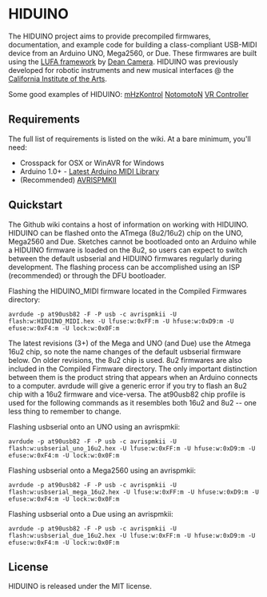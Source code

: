 # HIDUINO

The HIDUINO project aims to provide precompiled firmwares, documentation, and example code for building a class-compliant USB-MIDI device from an Arduino UNO, Mega2560, or Due. These firmwares are built using the [LUFA framework](https://github.com/abcminiuser/lufa-lib) by [Dean Camera](http://www.fourwalledcubicle.com/). HIDUINO was previously developed for robotic instruments and new musical interfaces @ the [California Institute of the Arts](http://mtiid.calarts.edu).

Some good examples of HIDUINO: 
[mHzKontrol](http://www.youtube.com/watch?v=f4GCczAaD8A)
[NotomotoN](http://vimeo.com/33365051)
[VR Controller](http://www.youtube.com/watch?v=EvtFn73LgDg)

## Requirements

The full list of requirements is listed on the wiki. At a bare minimum, you'll need:

* Crosspack for OSX or WinAVR for Windows
* Arduino 1.0+ - [Latest Arduino MIDI Library](http://arduino.cc/playground/Main/MIDILibrary)
* (Recommended) [AVRISPMKII](http://www.atmel.com/tools/AVRISPMKII.aspx)

## Quickstart

The Github wiki contains a host of information on working with HIDUINO. HIDUINO can be flashed onto the ATmega (8u2/16u2) chip on the UNO, Mega2560 and Due. Sketches cannot be bootloaded onto an Arduino while a HIDUINO firmware is loaded on the 8u2, so users can expect to switch between the default usbserial and HIDUINO firmwares regularly during development. The flashing process can be accomplished using an ISP (recommended) or through the DFU bootloader.

Flashing the HIDUINO_MIDI firmware located in the Compiled Firmwares directory:

    avrdude -p at90usb82 -F -P usb -c avrispmkii -U flash:w:HIDUINO_MIDI.hex -U lfuse:w:0xFF:m -U hfuse:w:0xD9:m -U efuse:w:0xF4:m -U lock:w:0x0F:m

The latest revisions (3+) of the Mega and UNO (and Due) use the Atmega 16u2 chip, so note the name changes of the default usbserial firmware below. On older revisions, the 8u2 chip is used. 8u2 firmwares are also included in the Compiled Firmware directory. The only important distinction between them is the product string that appears when an Arduino connects to a computer. avrdude will give a generic error if you try to flash an 8u2 chip with a 16u2 firmware and vice-versa. The at90usb82 chip profile is used for the following commands as it resembles both 16u2 and 8u2 -- one less thing to remember to change. 

Flashing usbserial onto an UNO using an avrispmkii:

    avrdude -p at90usb82 -F -P usb -c avrispmkii -U flash:w:usbserial_uno_16u2.hex -U lfuse:w:0xFF:m -U hfuse:w:0xD9:m -U efuse:w:0xF4:m -U lock:w:0x0F:m

Flashing usbserial onto a Mega2560 using an avrispmkii:

    avrdude -p at90usb82 -F -P usb -c avrispmkii -U flash:w:usbserial_mega_16u2.hex -U lfuse:w:0xFF:m -U hfuse:w:0xD9:m -U efuse:w:0xF4:m -U lock:w:0x0F:m

 Flashing usbserial onto a Due using an avrispmkii:

    avrdude -p at90usb82 -F -P usb -c avrispmkii -U flash:w:usbserial_due_16u2.hex -U lfuse:w:0xFF:m -U hfuse:w:0xD9:m -U efuse:w:0xF4:m -U lock:w:0x0F:m

## License

HIDUINO is released under the MIT license.
